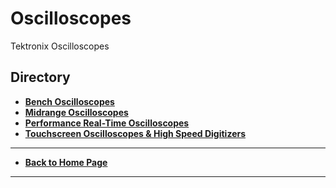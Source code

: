 # Oscilloscopes
Tektronix Oscilloscopes

## Directory
* **[Bench Oscilloscopes](./BenchScopes)**
* **[Midrange Oscilloscopes](./MidrangeScopes)**
* **[Performance Real-Time Oscilloscopes](./PerformanceScopes)**
* **[Touchscreen Oscilloscopes & High Speed Digitizers](./TekSeriesScopes_HighSpeedDigitizers)**
----
* **[Back to Home Page](./../README.md)**
----

